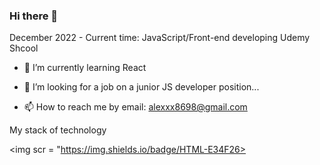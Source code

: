 ### Hi there 👋

December 2022 - Current time: JavaScript/Front-end developing Udemy Shcool

- 🌱 I’m currently learning React

- 👯 I’m looking for a job on a junior JS developer position...

 - 📫 How to reach me by email: alexxx8698@gmail.com
 
 My stack of technology
 
 <img scr = "https://img.shields.io/badge/HTML-E34F26>


